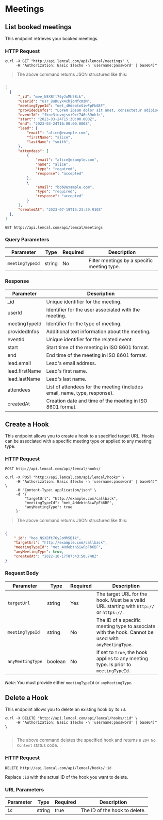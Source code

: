 # Meetings

## List booked meetings

  This endpoint retrieves your booked meetings.

### HTTP Request

```shell
curl -X GET "http://api.lemcal.com/api/lemcal/meetings" \
     -H "Authorization: Basic $(echo -n 'username:password' | base64)"
```

> The above command returns JSON structured like this:

```json

[
  {
      "_id": "mee_NSXBft76yJoMh5Bik",
      "userId": "usr_BuDuyx4chjoNfcmzM",
      "meetingTypeId": "met_4HdebtnSiwFpFb6BF",
      "providedInfos": "Lorem ipsum dolor sit amet, consectetur adipiscing elit.",
      "eventId": "fkne3iuvmjsvi9cf746s39obfc",
      "start": "2023-03-24T15:30:00.000Z",
      "end": "2023-03-24T16:00:00.000Z",
      "lead": {
          "email": "alice@example.com",
          "firstName": "alice",
          "lastName": "smith",
      },
      "attendees": [
          {
              "email": "alice@example.com",
              "name": "alice",
              "type": "required",
              "response": "accepted"
          },
          {
              "email": "bob@example.com",
              "type": "required",
              "response": "accepted"
          }
      ],
      "createdAt": "2023-07-19T13:23:39.910Z"
  },
]

```

`GET http://api.lemcal.com/api/lemcal/meetings`

### Query Parameters

| Parameter     | Type   | Required  | Description                                           |
| ------------- | ------ | --------- | ----------------------------------------------------- |
| `meetingTypeId` | string | No | Filter meetings by a specific meeting type.            |


### Response

Parameter       | Description
--------------- | --------------------------------------------------------------------------------------------
_id             | Unique identifier for the meeting.
userId          | Identifier for the user associated with the meeting.
meetingTypeId   | Identifier for the type of meeting.
providedInfos   | Additional text information about the meeting.
eventId         | Unique identifier for the related event.
start           | Start time of the meeting in ISO 8601 format.
end             | End time of the meeting in ISO 8601 format.
lead.email      | Lead's email address.
lead.firstName  | Lead's first name.
lead.lastName   | Lead's last name.
attendees       | List of attendees for the meeting (includes email, name, type, response).
createdAt       | Creation date and time of the meeting in ISO 8601 format.

## Create a Hook

This endpoint allows you to create a hook to a specified target URL. Hooks can be associated with a specific meeting type or applied to any meeting type.

### HTTP Request

`POST http://api.lemcal.com/api/lemcal/hooks/`

```shell
curl -X POST "http://api.lemcal.com/api/lemcal/hooks" \
     -H "Authorization: Basic $(echo -n 'username:password' | base64)" \
     -H "Content-Type: application/json" \
     -d '{
         "targetUrl": "http://example.com/callback",
         "meetingTypeId": "met_4HdebtnSiwFpFb6BF",
         "anyMeetingType": true
     }'
```

> The above command returns JSON structured like this:

```json

{
    "_id": "hoo_NSXBft76yJoMh5Bik",
    "targetUrl": "http://example.com/callback",
    "meetingTypeId": "met_4HdebtnSiwFpFb6BF",
    "anyMeetingType": true,
    "createdAt": "2022-10-17T07:43:50.740Z"
}

```

### Request Body

| Parameter        | Type    | Required | Description                                                                        |
| ---------------- | ------- | -------- | ---------------------------------------------------------------------------------- |
| `targetUrl`      | string  | Yes      | The target URL for the hook. Must be a valid URL starting with `http://` or `https://`.|
| `meetingTypeId`  | string  | No | The ID of a specific meeting type to associate with the hook. Cannot be used with `anyMeetingType`. |
| `anyMeetingType` | boolean | No | If set to `true`, the hook applies to any meeting type. Is prior to `meetingTypeId`. |

*Note*: You must provide either `meetingTypeId` or `anyMeetingType`.

## Delete a Hook

This endpoint allows you to delete an existing hook by its `id`.

```shell
curl -X DELETE "http://api.lemcal.com/api/lemcal/hooks/:id" \
     -H "Authorization: Basic $(echo -n 'username:password' | base64)" \
     
```

> The above command deletes the specified hook and returns a `204 No Content` status code.

### HTTP Request

`DELETE http://api.lemcal.com/api/lemcal/hooks/:id`

Replace `:id` with the actual ID of the hook you want to delete.

### URL Parameters

| Parameter | Type   | Required | Description                  |
| --------- | ------ | -------- | ---------------------------- |
| `id`      | string | true     | The ID of the hook to delete.|
